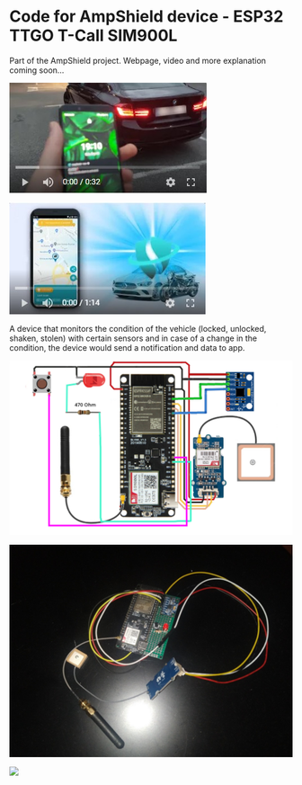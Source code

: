 # Code for AmpShield device - ESP32 TTGO T-Call SIM900L

Part of the AmpShield  project. Webpage, video and more explanation coming soon...

[![AmpShield1 Video](AmpShieldThumbnail1.jpg)](https://www.youtube.com/watch?v=fvPph0_emkc "AmpShield Commercial - Click to Watch!")

[![AmpShield2 Video](AmpShieldThumbnail2.jpg)](https://www.youtube.com/watch?v=4HQn0FzJbHY "AmpShield Real Life Example - Click to Watch!")

A device that monitors the condition of the vehicle (locked, unlocked, shaken, stolen) with certain sensors and in case of a change in the condition, the device would send a notification and data to app.


![](Shema.jpg)

![](IMG_20210829_031534.jpg)

![](IMG_20210819_190707.jpg)

